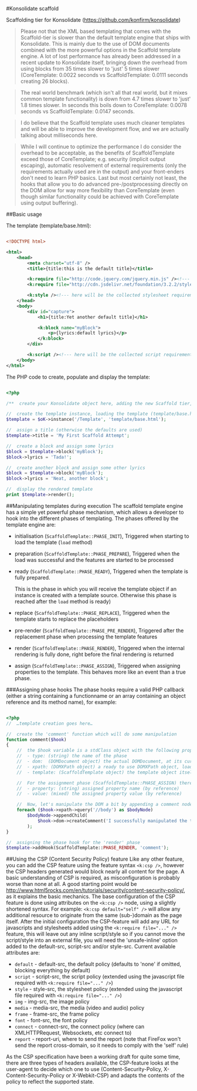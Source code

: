 #Konsolidate scaffold

Scaffolding tier for Konsolidate (https://github.com/konfirm/konsolidate)

>Please not that the XML based templating that comes with the Scaffold-tier is slower than the default template engine that ships with Konsolidate.
>This is mainly due to the use of DOM documents combined with the more powerful options in the Scaffold template engine.
>A lot of lost performance has already been addressed in a recent update to Konsolidate itself, bringing down the overhead from using blocks from 35 times slower to 'just' 5 times slower (CoreTemplate: 0.0022 seconds vs ScaffoldTemplate: 0.0111 seconds creating 26 blocks).

>The real world benchmark (which isn't all that real world, but it mixes common template functionality) is down from 4.7 times slower to 'just' 1.8 times slower. In seconds this boils down to CoreTemplate: 0.0078 seconds vs ScaffoldTemplate: 0.0147 seconds.

>I do believe that the Scaffold template uses much cleaner templates and will be able to improve the development flow, and we are actually talking about milliseconds here.

>While I will continue to optimize the performance I do consider the overhead to be acceptable, as the benefits of ScaffoldTemplate exceed those of CoreTemplate; e.g. security (implicit output escaping), automatic resolvement of external requirements (only the requirements actually used are in the output) and your front-enders don't need to learn PHP basics.
> Last but most certainly not least, the hooks that allow you to do advanced pre-/postprocessing directly on the DOM allow for way more flexibility than CoreTemplate (even though similar functionality could be achieved with CoreTemplate  using output buffering).


##Basic usage


The template (template/base.html):

```xml

<!DOCTYPE html>

<html>
	<head>
		<meta charset="utf-8" />
		<title>{title:this is the default title}</title>

		<k:require file="http://code.jquery.com/jquery.min.js" /><!--- require jQuery  -->
		<k:require file="http://cdn.jsdelivr.net/foundation/3.2.2/stylesheets/foundation.min.css" /><!--- require foundation stylesheet  -->

		<k:style /><!--- here will be the collected stylesheet requirements  -->
	</head>
	<body>
		<div id="capture">
			<h1>{title:Yet another default title}</h1>

			<k:block name="myBlock">
				<p>{lyrics:default lyrics}</p>
			</k:block>
		</div>

		<k:script /><!--- here will be the collected script requirements  -->
	</body>
</html>
```

The PHP code to create, populate and display the template:
```php

<?php

/**  create your Konsolidate object here, adding the new Scaffold tier, we will assume the base Konsolidate instance to reside in $oK  **/

//  create the template instance, loading the template (template/base.html)
$template = $oK->instance('/Template', 'template/base.html');

//  assign a title (otherwise the defaults are used)
$template->title = 'My First Scaffold Attempt';

//  create a block and assign some lyrics
$block = $template->block('myBlock');
$block->lyrics = 'Tada!';

//  create another block and assign some other lyrics
$block = $template->block('myBlock');
$block->lyrics = 'Neat, another block';

//  display the rendered template
print $template->render();
```

##Manipulating templates during execution
The scaffold template engine has a simple yet powerful phase mechanism, which allows a developer to hook into the different phases of templating.
The phases offered by the template engine are:

- initialisation (```ScaffoldTemplate::PHASE_INIT```), Triggered when starting to load the template (```load``` method)
- preparation (```ScaffoldTemplate::PHASE_PREPARE```), Triggered when the load was successful and the features are started to be processed
- ready (```ScaffoldTemplate::PHASE_READY```), Triggered when the template is fully prepared.

	This is the phase in which you will receive the template object if an instance is created with a template source. Otherwise this phase is reached after the ```load``` method is ready)
- replace (```ScaffoldTemplate::PHASE_REPLACE```), Triggered when the template starts to replace the placeholders
- pre-render (```ScaffoldTemplate::PHASE_PRE_RENDER```), Triggered after the replacement phase when processing the template features
- render (```ScaffoldTemplate::PHASE_RENDER```), Triggered when the internal rendering is fully done, right before the final rendering is returned
- assign (```ScaffoldTemplate::PHASE_ASSIGN```), Triggered when assigning properties to the template. This behaves more like an event than a true phase.

###Assigning phase hooks
The phase hooks require a valid PHP callback (either a string containing a functionname or an array containing an object reference and its method name), for example:

```php

<?php
//  …template creation goes here…

//  create the 'comment' function which will do some manipulation
function comment($hook)
{
	//  the $hook variable is a stdClass object with the following properties:
	//  - type: (string) the name of the phase
	//  - dom:  (DOMDocument object) the actual DOMDocument, at its current state of manipulation
	//  - xpath: (DOMXPath object) a ready to use DOMXPath object, loaded with the actual DOMDocument
	//  - template: (ScaffoldTemplate object) the template object itself

	//  For the assignment phase (ScaffoldTemplate::PHASE_ASSIGN) there's two more properties:
	//  - property: (string) assigned property name (by reference)
	//  - value: (mixed) the assigned property value (by reference)

	//  Now, let's manipulate the DOM a bit by appending a comment node to the <body>
	foreach ($hook->xpath->query('//body') as $bodyNode)
		$bodyNode->appendChild(
			$hook->dom->createComment('I successfully manipulated the template')
		);
}

//  assigning the phase hook for the 'render' phase
$template->addHook(ScaffoldTemplate::PHASE_RENDER, 'comment');

```

##Using the CSP (Content Security Policy) feature
Like any other feature, you can add the CSP feature using the feature syntax ```<k:csp />```, however the CSP headers generated would block nearly all content for the page. A basic understanding of CSP is required, as misconfiguration is probably worse than none at all. A good starting point would be http://www.html5rocks.com/en/tutorials/security/content-security-policy/, as it explains the basic mechanics.
The base configuration of the CSP feature is done using attributes on the ```<k:csp />``` node, using a slightly shortened syntax.
For example: ```<k:csp default="self" />``` will allow any additional resource to originate from the same (sub-)domain as the page itself. After the initial configuration the CSP-feature will add any URL for javascripts and stylesheets added using the ```<k:require file="..." />``` feature, this will leave out any inline script/style so if you cannot move the script/style into an external file, you will need the 'unsafe-inline' option added to the default-src, script-src and/or style-src.
Current available attributes are:
- ```default``` - default-src, the default policy (defaults to 'none' if omitted, blocking everything by default)
- ```script``` - script-src, the script policy (extended using the javascript file required with ```<k:require file="..." />```)
- ```style``` - style-src, the stylesheet policy (extended using the javascript file required with ```<k:require file="..." />```)
- ```img``` - img-src, the image policy
- ```media``` - media-src, the media (video and audio) policy
- ```frame``` - frame-src, the frame policy
- ```font``` - font-src, the font policy
- ```connect``` - connect-src, the connect policy (where can XMLHTTPRequest, Websockets, etc connect to)
- ```report``` - report-uri, where to send the report (note that FireFox won't send the report cross-domain, so it needs to comply with the 'self' rule)

As the CSP specification have been a working draft for quite some time, there are three types of headers available, the CSP-feature looks at the user-agent to decide which one to use (Content-Security-Policy, X-Content-Security-Policy or X-Webkit-CSP) and adapts the contents of the policy to reflect the supported state.
